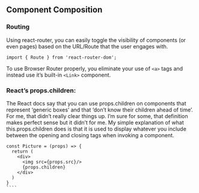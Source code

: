 ## Component Composition

### Routing
Using react-router, you can easily toggle the visibility of components (or even pages) based on the URL/Route that the user engages with.

````
import { Route } from 'react-router-dom';

````

To use Browser Router properly, you eliminate your use of ``<a>`` tags and instead use it’s built-in ``<Link>`` component.

### React’s props.children:

The React docs say that you can use props.children on components that represent ‘generic boxes’ and that ‘don’t know their children ahead of time’. For me, that didn’t really clear things up. I’m sure for some, that definition makes perfect sense but it didn’t for me. My simple explanation of what this.props.children does is that it is used to display whatever you include between the opening and closing tags when invoking a component.

``````
const Picture = (props) => {
  return (
    <div>
      <img src={props.src}/>
      {props.children}
    </div>
  )
}
````